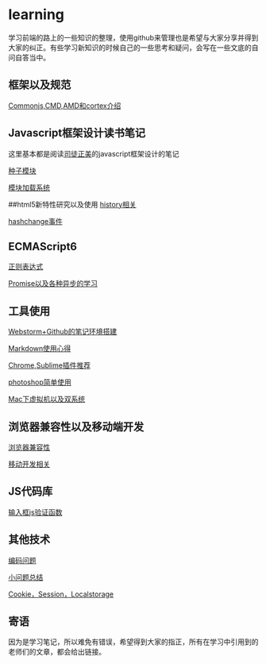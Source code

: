 # learning
学习前端的路上的一些知识的整理，使用github来管理也是希望与大家分享并得到大家的纠正。有些学习新知识的时候自己的一些思考和疑问，会写在一些文底的自问自答当中。

## 框架以及规范
[Commonjs,CMD,AMD和cortex介绍][1]


## Javascript框架设计读书笔记
这里基本都是阅读[司徒正美](https://github.com/RubyLouvre)的javascript框架设计的笔记

[种子模块][5]

[模块加载系统][11]

##html5新特性研究以及使用
[history相关][4]

[hashchange事件][7]

## ECMAScript6
[正则表达式][14]

[Promise以及各种异步的学习][3]

## 工具使用
[Webstorm+Github的笔记环境搭建][2]

[Markdown使用心得][6]

[Chrome,Sublime插件推荐][10]

[photoshop简单使用][12]

[Mac下虚拟机以及双系统][13]

## 浏览器兼容性以及移动端开发
[浏览器兼容性][8]

[移动开发相关][9]

## JS代码库
[输入框js验证函数][17]

## 其他技术
[编码问题][15]

[小问题总结][16]

[Cookie，Session，Localstorage][18]

## 寄语
因为是学习笔记，所以难免有错误，希望得到大家的指正，所有在学习中引用到的老师们的文章，都会给出链接。

[1]:https://github.com/panyifei/learning/blob/master/框架以及规范/Commonjs,CMD,AMD和cortex介绍.md
[2]:https://github.com/panyifei/learning/blob/master/工具使用/Webstorm+Github的笔记环境搭建.md
[3]:https://github.com/panyifei/learning/blob/master/ECMAScript6/Promise以及各种异步的学习.md
[4]:https://github.com/panyifei/learning/blob/master/HTML5/history相关.md
[5]:https://github.com/panyifei/learning/blob/master/Javascript框架设计/种子模块.md
[6]:https://github.com/panyifei/learning/blob/master/工具使用/Markdown使用心得.md
[7]:https://github.com/panyifei/learning/blob/master/HTML5/hashchange事件.md
[8]:https://github.com/panyifei/learning/blob/master/浏览器兼容性以及移动端开发/浏览器兼容性.md
[9]:https://github.com/panyifei/learning/blob/master/浏览器兼容性以及移动端开发/移动开发相关.md
[10]:https://github.com/panyifei/learning/blob/master/工具使用/Chrome,Sublime插件推荐.md
[11]:https://github.com/panyifei/learning/blob/master/Javascript框架设计/模块加载系统.md
[12]:https://github.com/panyifei/learning/blob/master/工具使用/photoshop简单使用.md
[13]:https://github.com/panyifei/learning/blob/master/工具使用/Mac下虚拟机以及双系统.md
[14]:https://github.com/panyifei/learning/blob/master/ECMAScript6/正则表达式.md
[15]:https://github.com/panyifei/learning/blob/master/其他技术/编码问题.md
[16]:https://github.com/panyifei/learning/blob/master/其他技术/小问题总结.md
[17]:https://github.com/panyifei/learning/blob/master/JS代码库/输入框js验证函数.md
[18]:https://github.com/panyifei/learning/blob/master/其他技术/Cookie，Session，Localstorage.md